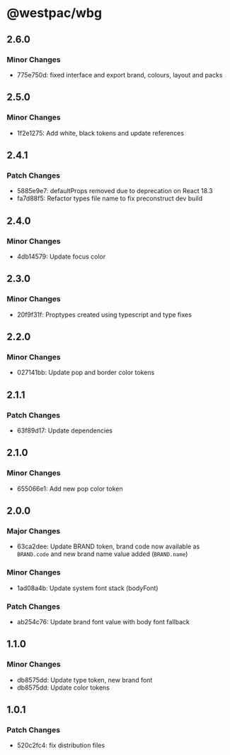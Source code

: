 # @westpac/wbg

## 2.6.0

### Minor Changes

- 775e750d: fixed interface and export brand, colours, layout and packs

## 2.5.0

### Minor Changes

- 1f2e1275: Add white, black tokens and update references

## 2.4.1

### Patch Changes

- 5885e9e7: defaultProps removed due to deprecation on React 18.3
- fa7d88f5: Refactor types file name to fix preconstruct dev build

## 2.4.0

### Minor Changes

- 4db14579: Update focus color

## 2.3.0

### Minor Changes

- 20f9f31f: Proptypes created using typescript and type fixes

## 2.2.0

### Minor Changes

- 027141bb: Update pop and border color tokens

## 2.1.1

### Patch Changes

- 63f89d17: Update dependencies

## 2.1.0

### Minor Changes

- 655066e1: Add new pop color token

## 2.0.0

### Major Changes

- 63ca2dee: Update BRAND token, brand code now available as `BRAND.code` and new brand name value added (`BRAND.name`)

### Minor Changes

- 1ad08a4b: Update system font stack (bodyFont)

### Patch Changes

- ab254c76: Update brand font value with body font fallback

## 1.1.0

### Minor Changes

- db8575dd: Update type token, new brand font
- db8575dd: Update color tokens

## 1.0.1

### Patch Changes

- 520c2fc4: fix distribution files
